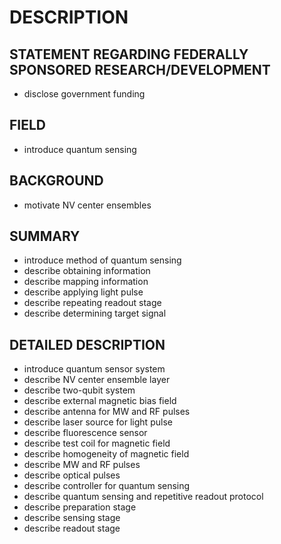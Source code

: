 # DESCRIPTION

## STATEMENT REGARDING FEDERALLY SPONSORED RESEARCH/DEVELOPMENT

- disclose government funding

## FIELD

- introduce quantum sensing

## BACKGROUND

- motivate NV center ensembles

## SUMMARY

- introduce method of quantum sensing
- describe obtaining information
- describe mapping information
- describe applying light pulse
- describe repeating readout stage
- describe determining target signal

## DETAILED DESCRIPTION

- introduce quantum sensor system
- describe NV center ensemble layer
- describe two-qubit system
- describe external magnetic bias field
- describe antenna for MW and RF pulses
- describe laser source for light pulse
- describe fluorescence sensor
- describe test coil for magnetic field
- describe homogeneity of magnetic field
- describe MW and RF pulses
- describe optical pulses
- describe controller for quantum sensing
- describe quantum sensing and repetitive readout protocol
- describe preparation stage
- describe sensing stage
- describe readout stage

